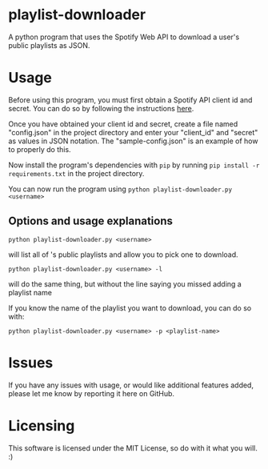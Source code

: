 # playlist-downloader

A python program that uses the Spotify Web API to download a user's public playlists as JSON.

# Usage

Before using this program, you must first obtain a Spotify API client id and secret.
You can do so by following the instructions [here](https://developer.spotify.com/web-api/tutorial/#registering-your-application).

Once you have obtained your client id and secret, create a file named "config.json" in the project directory and enter your "client_id" and "secret" as values in JSON notation. The "sample-config.json" is an example of how to properly do this.

Now install the program's dependencies with `pip` by running `pip install -r requirements.txt` in the project directory.

You can now run the program using `python playlist-downloader.py <username>`

## Options and usage explanations

```
python playlist-downloader.py <username>
```
will list all of <username>'s public playlists and allow you to pick one to download.

```
python playlist-downloader.py <username> -l
```
will do the same thing, but without the line saying you missed adding a playlist name

If you know the name of the playlist you want to download, you can do so with:
```
python playlist-downloader.py <username> -p <playlist-name>
```

# Issues

If you have any issues with usage, or would like additional features added, please let me know by reporting it here on GitHub.

# Licensing

This software is licensed under the MIT License, so do with it what you will. :)

